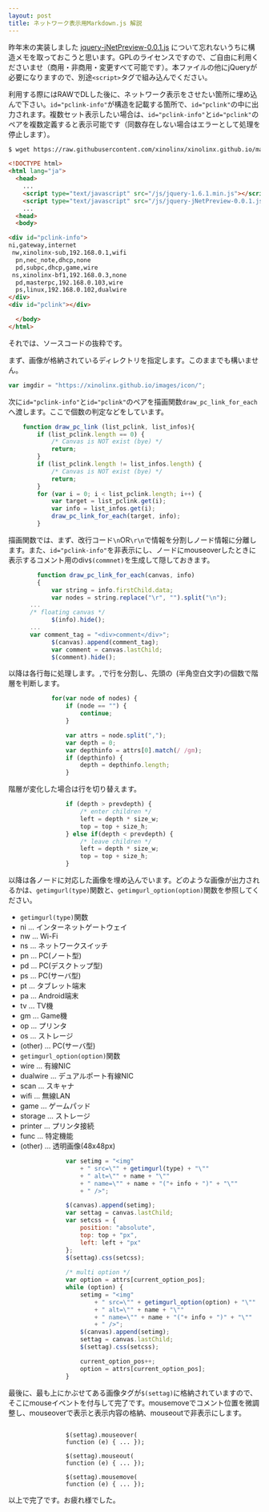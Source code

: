 ```yaml
---
layout: post
title: ネットワーク表示用Markdown.js 解説
---
```


昨年末の実装しました [jquery-jNetPreview-0.0.1.js](https://github.com/xinolinx/xinolinx.github.io/blob/e726714dc92207f4075eedb7bead3419a8cf5744/js/jquery-jNetPreview-0.0.1.js) について忘れないうちに構造メモを取っておこうと思います。GPLのライセンスですので、ご自由に利用くださいませ（商用・非商用・変更すべて可能です）。本ファイルの他にjQueryが必要になりますので、別途`<script>`タグで組み込んでください。

利用する際にはRAWでDLした後に、ネットワーク表示をさせたい箇所に埋め込んで下さい。`id="pclink-info"`が構造を記載する箇所で、`id="pclink"`の中に出力されます。複数セット表示したい場合は、`id="pclink-info"`と`id="pclink"`のペアを複数定義すると表示可能です（同数存在しない場合はエラーとして処理を停止します）。

```bash
$ wget https://raw.githubusercontent.com/xinolinx/xinolinx.github.io/master/js/jquery-jNetPreview-0.0.1.js
```

```html
<!DOCTYPE html>
<html lang="ja">
  <head>
    ...
    <script type="text/javascript" src="/js/jquery-1.6.1.min.js"></script>
    <script type="text/javascript" src="/js/jquery-jNetPreview-0.0.1.js"></script>
    ...
  <head>
  <body>

<div id="pclink-info">
ni,gateway,internet
 nw,xinolinx-sub,192.168.0.1,wifi
  pn,nec_note,dhcp,none
  pd,subpc,dhcp,game,wire
 ns,xinolinx-bf1,192.168.0.3,none
  pd,masterpc,192.168.0.103,wire
  ps,linux,192.168.0.102,dualwire
</div>
<div id="pclink"></div>

  </body>
</html>
```

それでは、ソースコードの抜粋です。

<!--break-->

まず、画像が格納されているディレクトリを指定します。このままでも構いません。

```	javascript
var imgdir = "https://xinolinx.github.io/images/icon/";
```

次に`id="pclink-info"`と`id="pclink"`のペアを描画関数`draw_pc_link_for_each`へ渡します。ここで個数の判定などをしています。

```javascript
	function draw_pc_link (list_pclink, list_infos){
		if (list_pclink.length == 0) {
			/* Canvas is NOT exist (bye) */
			return;
		}
		if (list_pclink.length != list_infos.length) {
			/* Canvas is NOT exist (bye) */
			return;
		}
		for (var i = 0; i < list_pclink.length; i++) {
			var target = list_pclink.get(i);
			var info = list_infos.get(i);
			draw_pc_link_for_each(target, info);
		}
```

描画関数では、まず、改行コード`\n`OR`\r\n`で情報を分割しノード情報に分離します。また、`id="pclink-info"`を非表示にし、ノードにmouseoverしたときに表示するコメント用のdiv`$(commnet)`を生成して隠しておきます。

```javascript
		function draw_pc_link_for_each(canvas, info)
		{
			var string = info.firstChild.data;
			var nodes = string.replace("\r", "").split("\n");
      ... 
      /* floating canvas */
			$(info).hide();
      ...
      var comment_tag = "<div>comment</div>";
			$(canvas).append(comment_tag);
			var comment = canvas.lastChild;
			$(comment).hide();
```

以降は各行毎に処理します。`,`で行を分割し、先頭の` `(半角空白文字)の個数で階層を判断します。

```javascript
			for(var node of nodes) {
				if (node == "") {
					continue;
				}

				var attrs = node.split(",");
				var depth = 0;
				var depthinfo = attrs[0].match(/ /gm);
				if (depthinfo) {
					depth = depthinfo.length;
				}
```

階層が変化した場合は行を切り替えます。

```javascript
				if (depth > prevdepth) {
					/* enter children */
					left = depth * size_w;
					top = top + size_h;
				} else if(depth < prevdepth) {
					/* leave children */
					left = depth * size_w;
					top = top + size_h;
				}
```

以降は各ノードに対応した画像を埋め込んでいます。どのような画像が出力されるかは、`getimgurl(type)`関数と、`getimgurl_option(option)`関数を参照してください。

- `getimgurl(type)`関数
 - ni ... インターネットゲートウェイ
 - nw ... Wi-Fi
 - ns ... ネットワークスイッチ
 - pn ... PC(ノート型)
 - pd ... PC(デスクトップ型)
 - ps ... PC(サーバ型)
 - pt ... タブレット端末
 - pa ... Android端末
 - tv ... TV機
 - gm ... Game機
 - op ... プリンタ
 - os ... ストレージ
 - (other) ... PC(サーバ型)
- `getimgurl_option(option)`関数
 - wire ... 有線NIC
 - dualwire ... デュアルポート有線NIC
 - scan ... スキャナ
 - wifi ... 無線LAN
 - game ... ゲームパッド
 - storage ... ストレージ
 - printer ... プリンタ接続
 - func ... 特定機能
 - (other) ... 透明画像(48x48px)
 
```javascript
				var setimg = "<img"
					+ " src=\"" + getimgurl(type) + "\""
					+ " alt=\"" + name + "\""  
					+ " name=\"" + name + "("+ info + ")" + "\""  
					+ " />";

				$(canvas).append(setimg);
				var settag = canvas.lastChild;
				var setcss = {
					position: "absolute",
					top: top + "px",
					left: left + "px"
				};
				$(settag).css(setcss);
				
				/* multi option */
				var option = attrs[current_option_pos];
				while (option) {
					setimg = "<img"
						+ " src=\"" + getimgurl_option(option) + "\""
						+ " alt=\"" + name + "\""  
						+ " name=\"" + name + "("+ info + ")" + "\""  
						+ " />";
					$(canvas).append(setimg);
					settag = canvas.lastChild;
					$(settag).css(setcss);

					current_option_pos++;
					option = attrs[current_option_pos];
				}
```

最後に、最も上にかぶせてある画像タグが`$(settag)`に格納されていますので、そこにmouseイベントを付与して完了です。mousemoveでコメント位置を微調整し、mouseoverで表示と表示内容の格納、mouseoutで非表示にします。

```

				$(settag).mouseover(
				function (e) { ... });
				
				$(settag).mouseout(
				function (e) { ... });
				
				$(settag).mousemove(
				function (e) { ... });	
```

以上で完了です。お疲れ様でした。
